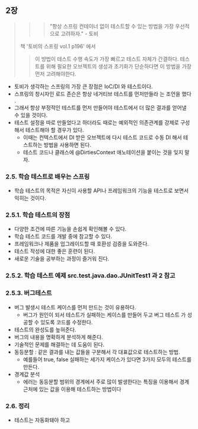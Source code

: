 ## 2장

> > > "항상 스프링 컨테이너 없이 테스트할 수 있는 방법을 가장 우선적으로 고려하자." - 토비
>
> 책 '토비의 스프링 vol.1 p196' 에서
> > 이 방법이 테스트 수행 속도가 가장 빠르고 테스트 자체가 간결하다. 테스트를 위해 필요한 오브젝트의 생성과 초기화가 단순하다면 이 방법을 가장 먼저 고려해야한다.

- 토비가 생각하는 스프링의 가장 큰 장점은 IoC/DI 와 테스트이다.
- 스프링의 창시자인 로드 존슨은 항상 네거티브 테스트를 먼저만들라 는 조언을 했다 .
- 그래서 항상 부정적인 테스트를 먼저 만들어야 테스트에서 더 많은 결과를 얻어낼 수 있을 것이다.
- 테스트 설정을 따로 만들었다고 하더라도 때로는 예외적인 의존관계를 강제로 구성해서 테스트해야 할 경우가 있다.
  - 이때는 컨텍스트에서 DI 받은 오브젝트에 다시 테스트 코드로 수동 DI 해서 테스트하는 방법을 사용하면 된다.
  - 테스트 코드나 클래스에 @DirtiesContext 애노테이션을 붙이는 것을 잊지 말자.

### 2.5. 학습 테스트로 배우는 스프링
- 학습 테스트의 목적은 자신이 사용할 API나 프레임워크의 기능을 테스트로 보면서 익히는 것이다.

### 2.5.1. 학습 테스트의 장점
- 다양한 조건에 따른 기능을 손쉽게 확인해볼 수 있다.
- 학습 테스트 코드를 개발 중에 참고할 수 있다.
- 프레임워크나 제품을 업그레이드할 때 호환성 검증을 도와준다.
- 테스트 작성에 대한 좋은 훈련이 된다.
- 새로운 기술을 공부하는 과정이 즐거워 진다.

### 2.5.2. 학습 테스트 예제 src.test.java.dao.JUnitTest1 과 2 참고

### 2.5.3. 버그테스트
- 버그 발생시 테스트 케이스를 먼저 만드는 것이 유용하다.
  - 버그가 원인이 되서 테스트가 실패하는 케이스를 만들어 두고 버그 테스트 가 성공할 수 있도록 코드를 수정한다.
- 테스트의 완성도를 높혀준다.
- 버그의 내용을 명확하게 분석하게 해준다.
- 기술적인 문제를 해결하는 데 도움이 된다.
- 동등분할 : 같은 결과를 내는 값들을 구분해서 각 대표값으로 테스트하는 방법.
  - 예를들어 true, false 실패하는 세가지 케이스가 있다면 3가지 모두의 테스트를 만든다.
- 경계값 분석
  - 에러는 동등분할 범위의 경계에서 주로 많이 발생한다는 특징을 이용해서 경계 근처에 있는 값을 이용해 테스트하는 방법이다

### 2.6. 정리
- 테스트는 자동화돼야 하고 

